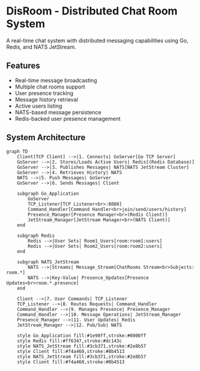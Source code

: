 # DisRoom - Distributed Chat Room System

A real-time chat system with distributed messaging capabilities using Go, Redis, and NATS JetStream.

## Features

- Real-time message broadcasting
- Multiple chat rooms support
- User presence tracking
- Message history retrieval
- Active users listing
- NATS-based message persistence
- Redis-backed user presence management

## System Architecture

```mermaid
graph TD
    Client[TCP Client] -->|1. Connects| GoServer[Go TCP Server]
    GoServer -->|2. Stores/Loads Active Users| Redis[(Redis Database)]
    GoServer -->|3. Publishes Messages| NATS[NATS JetStream Cluster]
    GoServer -->|4. Retrieves History| NATS
    NATS -->|5. Push Messages| GoServer
    GoServer -->|6. Sends Messages| Client

    subgraph Go_Application
        GoServer
        TCP_Listener[TCP Listener<br>:8080]
        Command_Handler[Command Handler<br>join/send/users/history]
        Presence_Manager[Presence Manager<br>(Redis Client)]
        JetStream_Manager[JetStream Manager<br>(NATS Client)]
    end

    subgraph Redis
        Redis -->|User Sets| Room1_Users[room:room1:users]
        Redis -->|User Sets| Room2_Users[room:room2:users]
    end

    subgraph NATS_JetStream
        NATS -->|Streams| Message_Stream[ChatRooms Stream<br>Subjects: room.*]
        NATS -->|Key-Value| Presence_Updates[Presence Updates<br>room.*.presence]
    end

    Client -->|7. User Commands| TCP_Listener
    TCP_Listener -->|8. Routes Requests| Command_Handler
    Command_Handler -->|9. Manages Presence| Presence_Manager
    Command_Handler -->|10. Message Operations| JetStream_Manager
    Presence_Manager -->|11. User Updates| Redis
    JetStream_Manager -->|12. Pub/Sub| NATS

    style Go_Application fill:#1e90ff,stroke:#0000ff
    style Redis fill:#ff6347,stroke:#dc143c
    style NATS_JetStream fill:#3cb371,stroke:#2e8b57
    style Client fill:#f4a460,stroke:#8b4513
    style NATS_JetStream fill:#3cb371,stroke:#2e8b57
    style Client fill:#f4a460,stroke:#8b4513
